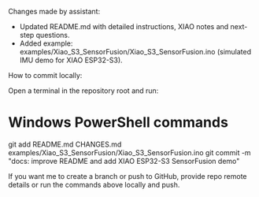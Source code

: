 Changes made by assistant:

- Updated README.md with detailed instructions, XIAO notes and next-step questions.
- Added example: examples/Xiao_S3_SensorFusion/Xiao_S3_SensorFusion.ino (simulated IMU demo for XIAO ESP32-S3).

How to commit locally:

Open a terminal in the repository root and run:

# Windows PowerShell commands
git add README.md CHANGES.md examples/Xiao_S3_SensorFusion/Xiao_S3_SensorFusion.ino
git commit -m "docs: improve README and add XIAO ESP32-S3 SensorFusion demo"


If you want me to create a branch or push to GitHub, provide repo remote details or run the commands above locally and push.
